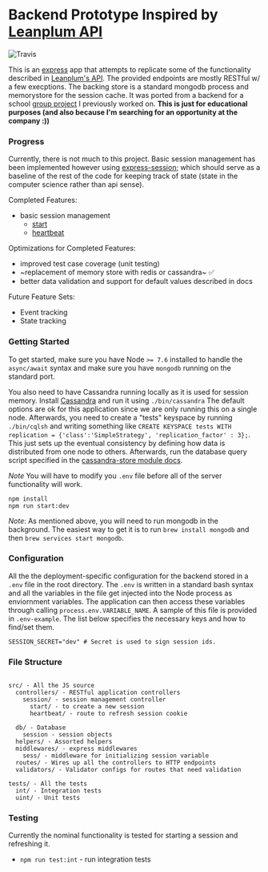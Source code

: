 Backend Prototype Inspired by [Leanplum API](https://www.leanplum.com/docs/api/)
===

![Travis](https://travis-ci.org/AdityaAgg/demoplum_main.svg?branch=master)

This is an [express](https://expressjs.com/) app that attempts to replicate some of the functionality described in [Leanplum's API](https://www.leanplum.com/docs/api/). The provided endpoints are mostly RESTful w/ a few execptions. The backing store is a standard mongodb process and memorystore for the session cache.  It was ported from a backend for a school [group project](https://github.com/anglinb/310-backend) I previously worked on. **This is just for educational purposes (and also because I'm searching for an opportunity at the company :))**

### Progress

Currently, there is not much to this project. Basic session management has been implemented however using [express-session](https://github.com/expressjs/session); which should serve as a baseline of the rest of the code for keeping track of state (state in the computer science rather than api sense).

Completed Features:
* basic session management
  * [start](https://www.leanplum.com/docs/api/production#start)
  * [heartbeat](https://www.leanplum.com/docs/api/production#heartbeat)

Optimizations for Completed Features:
* improved test case coverage (unit testing)
* ~replacement of memory store with redis or cassandra~ ✅
* better data validation and support for default values described in docs

Future Feature Sets:
* Event tracking
* State tracking

### Getting Started

To get started, make sure you have Node `>= 7.6` installed to handle the `async/await` syntax and make sure you have `mongodb` running on the standard port.

You also need to have Cassandra running locally as it is used for session memory. Install [Cassandra](http://cassandra.apache.org/download/) and run it using `./bin/cassandra`
The default options are ok for this application since we are only running this on a single node.
Afterwards, you need to create a "tests" keyspace by running `./bin/cqlsh` and writing something like `CREATE KEYSPACE tests WITH replication = {'class':'SimpleStrategy', 'replication_factor' : 3};`. This just sets up the eventual consistency by defining how data is distributed from one node to others. Afterwards, run the database query script specified in the [cassandra-store module docs](https://www.npmjs.com/package/cassandra-store).


*Note* You will have to modify you `.env` file before all of the server functionality will work.

```
npm install
npm run start:dev
```


*Note*: As mentioned above, you will need to run mongodb in the background. The easiest way to get it is to run `brew install mongodb` and then `brew services start mongodb`.

### Configuration

All the the deployment-specific configuration for the backend stored in a `.env` file in the root directory. The `.env` is written in a standard bash syntax and all the variables in the file get injected into the Node process as enviornment variables. The application can then access these variables through calling `process.env.VARIABLE_NAME`. A sample of this file is provided in `.env-example`. The list below specifies the necessary keys and how to find/set them.

```
SESSION_SECRET="dev" # Secret is used to sign session ids.

```


### File Structure

```

src/ - All the JS source
  controllers/ - RESTful application controllers
    session/ - session management controller
      start/ - to create a new session
      heartbeat/ - route to refresh session cookie

  db/ - Database
    session - session objects
  helpers/ - Assorted helpers
  middlewares/ - express middlewares
    sess/ - middleware for initializing session variable
  routes/ - Wires up all the controllers to HTTP endpoints
  validators/ - Validator configs for routes that need validation

tests/ - All the tests
  int/ - Integration tests
  uint/ - Unit tests

```


### Testing

Currently the nominal functionality is tested for starting a session and refreshing it.

- `npm run test:int` - run integration tests
